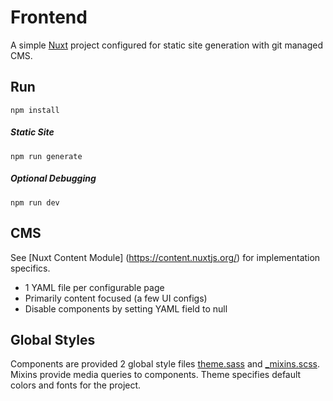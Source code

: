 Frontend
===========
A simple [Nuxt](https://nuxtjs.org) project configured for static site generation with git 
managed CMS.

## Run
``npm install``
##### Static Site
``npm run generate``
##### Optional Debugging
``npm run dev``

## CMS
See [Nuxt Content Module] (https://content.nuxtjs.org/) for 
implementation specifics. 

- 1 YAML file per configurable page
- Primarily content focused (a few UI configs)
- Disable components by setting YAML field to null

## Global Styles
Components are provided 2 global style files [theme.sass](assets/styles/theme.sass)
and [_mixins.scss](assets/styles/_mixins.scss). Mixins provide media 
queries to components. Theme specifies default colors and fonts for the
project. 
